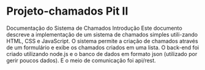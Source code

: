 # Projeto-chamados Pit II
Documentação do Sistema de Chamados
Introdução
Este documento descreve a implementação de um sistema de chamados simples utili-zando HTML, CSS e JavaScript. O sistema permite a criação de chamados através de um formulário e exibe os chamados criados em uma lista.
O back-end  foi criado utilizando node.js e o banco de dados em formato json (utilizado por gerir poucos dados). E o meio de comunicação foi api/rest.

